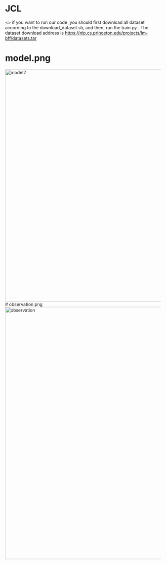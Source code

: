# JCL
<<Joint Contrastive Learning for Prompt-Based Few-Shot Language Learners>>
if you want to run our code ,you should first  download all dataset acoording to  the download_dataset.sh, and then, run the train.py .
The dataset download address is https://nlp.cs.princeton.edu/projects/lm-bff/datasets.tar
# model.png
<img width="751" alt="model2" src="https://user-images.githubusercontent.com/40848730/221091908-3f0409e1-f1da-476f-af3e-20b7596ae17c.png">
# observation.png
<img width="815" alt="observation" src="https://user-images.githubusercontent.com/40848730/221091914-aaf8bc10-4dc4-4a89-8928-b432f0818c47.png">

